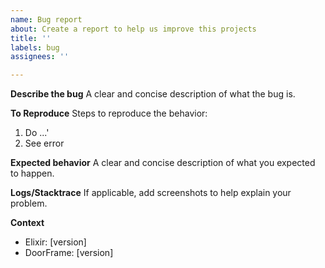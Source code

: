 ```yaml
---
name: Bug report
about: Create a report to help us improve this projects
title: ''
labels: bug
assignees: ''

---
```


**Describe the bug**
A clear and concise description of what the bug is.

**To Reproduce**
Steps to reproduce the behavior:

1. Do ...'
2. See error

**Expected behavior**
A clear and concise description of what you expected to happen.

**Logs/Stacktrace**
If applicable, add screenshots to help explain your problem.

**Context**
- Elixir: [version]
- DoorFrame: [version]
